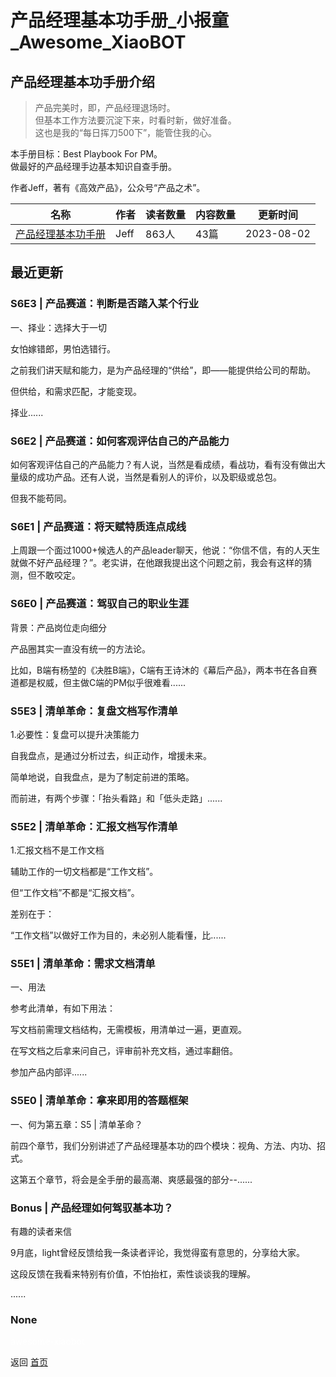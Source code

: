 # 产品经理基本功手册_小报童_Awesome_XiaoBOT

## 产品经理基本功手册介绍
> 产品完美时，即，产品经理退场时。    
但基本工作方法要沉淀下来，时看时新，做好准备。    
这也是我的“每日挥刀500下”，能管住我的心。    
    
本手册目标：Best Playbook For PM。    
做最好的产品经理手边基本知识自查手册。    
    
作者Jeff，著有《高效产品》，公众号“产品之术”。  
  


|名称|作者|读者数量|内容数量|更新时间|
|---|---|---|---|---|
|[产品经理基本功手册](https://xiaobot.net/p/PMPlayBook?refer=0b133df9-27dc-423b-8101-639049001c13)|Jeff|863人|43篇|2023-08-02|

## 最近更新
### S6E3 | 产品赛道：判断是否踏入某个行业

一、择业：选择大于一切

女怕嫁错郎，男怕选错行。

之前我们讲天赋和能力，是为产品经理的“供给”，即——能提供给公司的帮助。

但供给，和需求匹配，才能变现。

择业......

### S6E2 | 产品赛道：如何客观评估自己的产品能力

如何客观评估自己的产品能力？有人说，当然是看成绩，看战功，看有没有做出大量级的成功产品。还有人说，当然是看别人的评价，以及职级或总包。

但我不能苟同。

### S6E1 | 产品赛道：将天赋特质连点成线

上周跟一个面过1000+候选人的产品leader聊天，他说：“你信不信，有的人天生就做不好产品经理？”。老实讲，在他跟我提出这个问题之前，我会有这样的猜测，但不敢咬定。

### S6E0 | 产品赛道：驾驭自己的职业生涯

背景：产品岗位走向细分

产品圈其实一直没有统一的方法论。

比如，B端有杨堃的《决胜B端》，C端有王诗沐的《幕后产品》，两本书在各自赛道都是权威，但主做C端的PM似乎很难看......

### S5E3 | 清单革命：复盘文档写作清单

1.必要性：复盘可以提升决策能力

自我盘点，是通过分析过去，纠正动作，增援未来。

简单地说，自我盘点，是为了制定前进的策略。

而前进，有两个步骤：「抬头看路」和「低头走路」......

### S5E2 | 清单革命：汇报文档写作清单

1.汇报文档不是工作文档

辅助工作的一切文档都是“工作文档”。

但“工作文档”不都是“汇报文档”。

差别在于：

“工作文档”以做好工作为目的，未必别人能看懂，比......

### S5E1 | 清单革命：需求文档清单

一、用法

参考此清单，有如下用法：

写文档前需理文档结构，无需模板，用清单过一遍，更直观。

在写文档之后拿来问自己，评审前补充文档，通过率翻倍。

参加产品内部评......

### S5E0 | 清单革命：拿来即用的答题框架

一、何为第五章：S5 | 清单革命？

前四个章节，我们分别讲述了产品经理基本功的四个模块：视角、方法、内功、招式。

这第五个章节，将会是全手册的最高潮、爽感最强的部分--......

### Bonus | 产品经理如何驾驭基本功？

有趣的读者来信

9月底，light曾经反馈给我一条读者评论，我觉得蛮有意思的，分享给大家。

这段反馈在我看来特别有价值，不怕抬杠，索性谈谈我的理解。

......

### None


<a href="https://github.com/Reno9527/awesome-xiaobot" style="color: white; text-decoration: none;">awesome-xiaobot</a>

返回 [首页](../README.md)

